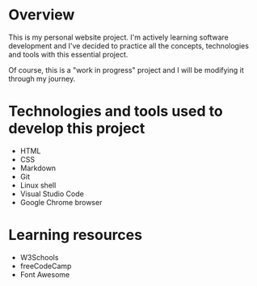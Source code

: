 # Overview

This is my personal website project. I'm actively learning software development and I've decided to practice all the concepts, technologies and tools with this essential project.

Of course, this is a "work in progress" project and I will be modifying it through my journey.

# Technologies and tools used to develop this project

- HTML
- CSS
- Markdown
- Git
- Linux shell
- Visual Studio Code
- Google Chrome browser

# Learning resources

- W3Schools
- freeCodeCamp
- Font Awesome
